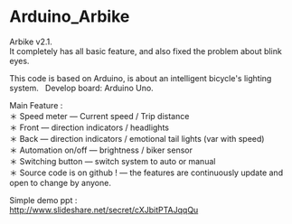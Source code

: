 # Arduino_Arbike
Arbike v2.1.  
It completely has all basic feature, and also fixed the problem about blink eyes.  
  
This code is based on Arduino, is about an intelligent bicycle's lighting system.  
Develop board: Arduino Uno.  
  
Main Feature :   
＊ Speed meter — Current speed / Trip distance  
＊ Front — direction indicators / headlights  
＊ Back — direction indicators / emotional tail lights (var with speed)  
＊ Automation on/off — brightness / biker sensor  
＊ Switching button — switch system to auto or manual  
＊ Source code is on github ! — the features are continuously update and open to change by anyone.    

Simple demo ppt :   
http://www.slideshare.net/secret/cXJbitPTAJqqQu  

